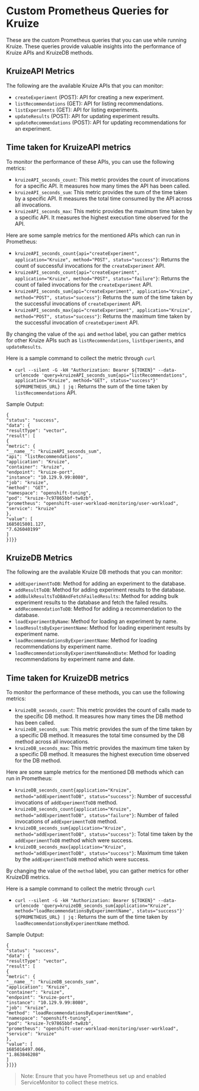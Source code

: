 # Custom Prometheus Queries for Kruize

These are the custom Prometheus queries that you can use while running Kruize. These queries provide valuable insights into the performance of Kruize APIs and KruizeDB methods.

## KruizeAPI Metrics

The following are the available Kruize APIs that you can monitor:

- `createExperiment` (POST): API for creating a new experiment.
- `listRecommendations` (GET): API for listing recommendations.
- `listExperiments` (GET): API for listing experiments.
- `updateResults` (POST): API for updating experiment results.
- `updateRecommendations` (POST): API for updating recommendations for an experiment.

## Time taken for KruizeAPI metrics

To monitor the performance of these APIs, you can use the following metrics:

- `kruizeAPI_seconds_count`: This metric provides the count of invocations for a specific API. It measures how many times the API has been called.
- `kruizeAPI_seconds_sum`: This metric provides the sum of the time taken by a specific API. It measures the total time consumed by the API across all invocations.
- `kruizeAPI_seconds_max`: This metric provides the maximum time taken by a specific API. It measures the highest execution time observed for the API.

Here are some sample metrics for the mentioned APIs which can run in Prometheus:

- `kruizeAPI_seconds_count{api="createExperiment", application="Kruize", method="POST", status="success"}`: Returns the count of successful invocations for the `createExperiment` API.
- `kruizeAPI_seconds_count{api="createExperiment", application="Kruize", method="POST", status="failure"}`: Returns the count of failed invocations for the `createExperiment` API.
- `kruizeAPI_seconds_sum{api="createExperiment", application="Kruize", method="POST", status="success"}`: Returns the sum of the time taken by the successful invocations of `createExperiment` API.
- `kruizeAPI_seconds_max{api="createExperiment", application="Kruize", method="POST", status="success"}`: Returns the maximum time taken by the successful invocation of `createExperiment` API.

By changing the value of the `api` and `method` label, you can gather metrics for other Kruize APIs such as `listRecommendations`, `listExperiments`, and `updateResults`.

Here is a sample command to collect the metric through `curl`
- `curl --silent -G -kH "Authorization: Bearer ${TOKEN}" --data-urlencode 'query=kruizeAPI_seconds_sum{api="listRecommendations", application="Kruize", method="GET", status="success"}' ${PROMETHEUS_URL} | jq` : 
Returns the sum of the time taken by `listRecommendations` API.
  
Sample Output:
```
{
"status": "success",
"data": {
"resultType": "vector",
"result": [
{
"metric": {
"__name__": "kruizeAPI_seconds_sum",
"api": "listRecommendations",
"application": "Kruize",
"container": "kruize",
"endpoint": "kruize-port",
"instance": "10.129.9.99:8080",
"job": "kruize",
"method": "GET",
"namespace": "openshift-tuning",
"pod": "kruize-7c97865bbf-tw8zb",
"prometheus": "openshift-user-workload-monitoring/user-workload",
"service": "kruize"
},
"value": [
1685015801.127,
"7.626040199"
]
}]}}
```

## KruizeDB Metrics

The following are the available Kruize DB methods that you can monitor:

- `addExperimentToDB`: Method for adding an experiment to the database.
- `addResultToDB`: Method for adding experiment results to the database.
- `addBulkResultsToDBAndFetchFailedResults`: Method for adding bulk experiment results to the database and fetch the failed results.
- `addRecommendationToDB`: Method for adding a recommendation to the database.
- `loadExperimentByName`: Method for loading an experiment by name.
- `loadResultsByExperimentName`: Method for loading experiment results by experiment name.
- `loadRecommendationsByExperimentName`: Method for loading recommendations by experiment name.
- `loadRecommendationsByExperimentNameAndDate`: Method for loading recommendations by experiment name and date.

## Time taken for KruizeDB metrics

To monitor the performance of these methods, you can use the following metrics:

- `kruizeDB_seconds_count`: This metric provides the count of calls made to the specific DB method. It measures how many times the DB method has been called.
- `kruizeDB_seconds_sum`: This metric provides the sum of the time taken by a specific DB method. It measures the total time consumed by the DB method across all invocations.
- `kruizeDB_seconds_max`: This metric provides the maximum time taken by a specific DB method. It measures the highest execution time observed for the DB method.

Here are some sample metrics for the mentioned DB methods which can run in Prometheus:

- `kruizeDB_seconds_count{application="Kruize", method="addExperimentToDB", status="success"}`: Number of successful invocations of `addExperimentToDB` method.
- `kruizeDB_seconds_count{application="Kruize", method="addExperimentToDB", status="failure"}`: Number of failed invocations of `addExperimentToDB` method.
- `kruizeDB_seconds_sum{application="Kruize", method="addExperimentToDB", status="success"}`: Total time taken by the `addExperimentToDB` method which were success.
- `kruizeDB_seconds_max{application="Kruize", method="addExperimentToDB", status="success"}`: Maximum time taken by the `addExperimentToDB` method which were success.

By changing the value of the `method` label, you can gather metrics for other KruizeDB metrics.

Here is a sample command to collect the metric through `curl`
- `curl --silent -G -kH "Authorization: Bearer ${TOKEN}" --data-urlencode 'query=kruizeDB_seconds_sum{application="Kruize", method="loadRecommendationsByExperimentName", status="success"}' ${PROMETHEUS_URL} | jq` :
  Returns the sum of the time taken by `loadRecommendationsByExperimentName` method.

Sample Output:
```
{
"status": "success",
"data": {
"resultType": "vector",
"result": [
{
"metric": {
"__name__": "kruizeDB_seconds_sum",
"application": "Kruize",
"container": "kruize",
"endpoint": "kruize-port",
"instance": "10.129.9.99:8080",
"job": "kruize",
"method": "loadRecommendationsByExperimentName",
"namespace": "openshift-tuning",
"pod": "kruize-7c97865bbf-tw8zb",
"prometheus": "openshift-user-workload-monitoring/user-workload",
"service": "kruize"
},
"value": [
1685016497.066,
"1.863846208"
]
}]}}
```

> Note: Ensure that you have Prometheus set up and enabled ServiceMonitor to collect these metrics.
